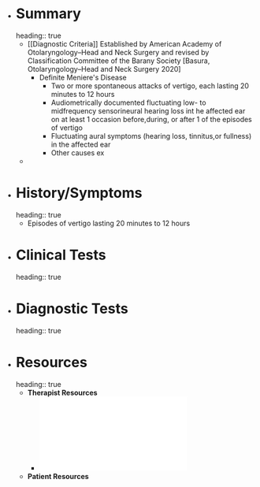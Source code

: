 - # Summary
  heading:: true
	- [[Diagnostic Criteria]] Established by American Academy of Otolaryngology–Head and Neck Surgery and revised by Classification Committee of the Barany Society [Basura, Otolaryngology–Head and Neck Surgery 2020]
		- Definite Meniere's Disease
			- Two or more spontaneous attacks of vertigo, each lasting 20 minutes to 12 hours
			- Audiometrically documented fluctuating low- to midfrequency sensorineural hearing loss int he affected ear on at least 1 occasion before,during, or after 1 of the episodes of vertigo
			- Fluctuating aural symptoms (hearing loss, tinnitus,or fullness) in the affected ear
			- Other causes ex
	-
- # History/Symptoms
  heading:: true
	- Episodes of vertigo lasting 20 minutes to 12 hours
- # Clinical Tests
  heading:: true
- # Diagnostic Tests
  heading:: true
- # Resources
  heading:: true
	- **Therapist Resources**
		- ![CPG Menieres Disease_Basura_2020.pdf](../assets/CPG_Menieres_Disease_1639699289846_0.pdf)
	- **Patient Resources**